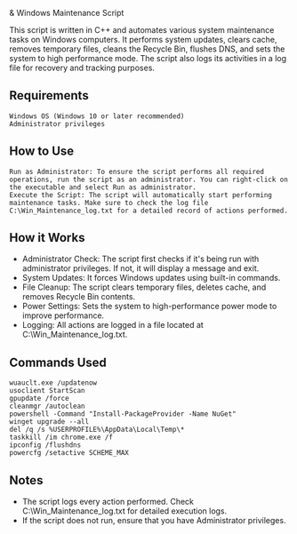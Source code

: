 & Windows Maintenance Script

This script is written in C++ and automates various system maintenance tasks on Windows computers. It performs system updates, clears cache, removes temporary files, cleans the Recycle Bin, flushes DNS, and sets the system to high performance mode. The script also logs its activities in a log file for recovery and tracking purposes.

## Requirements

    Windows OS (Windows 10 or later recommended)
    Administrator privileges

## How to Use

    Run as Administrator: To ensure the script performs all required operations, run the script as an administrator. You can right-click on the executable and select Run as administrator.
    Execute the Script: The script will automatically start performing maintenance tasks. Make sure to check the log file C:\Win_Maintenance_log.txt for a detailed record of actions performed.

## How it Works

- Administrator Check: The script first checks if it's being run with administrator privileges. If not, it will display a message and exit.
- System Updates: It forces Windows updates using built-in commands.
- File Cleanup: The script clears temporary files, deletes cache, and removes Recycle Bin contents.
- Power Settings: Sets the system to high-performance power mode to improve performance.
- Logging: All actions are logged in a file located at C:\Win_Maintenance_log.txt.

## Commands Used

    wuauclt.exe /updatenow
    usoclient StartScan
    gpupdate /force
    cleanmgr /autoclean
    powershell -Command "Install-PackageProvider -Name NuGet"
    winget upgrade --all
    del /q /s %USERPROFILE%\AppData\Local\Temp\*
    taskkill /im chrome.exe /f
    ipconfig /flushdns
    powercfg /setactive SCHEME_MAX

## Notes

- The script logs every action performed. Check C:\Win_Maintenance_log.txt for detailed execution logs.
- If the script does not run, ensure that you have Administrator privileges.
